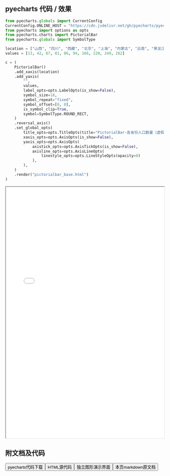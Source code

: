 
## pyecharts 代码 / 效果

```python
from pyecharts.globals import CurrentConfig
CurrentConfig.ONLINE_HOST = "https://cdn.jsdelivr.net/gh/pyecharts/pyecharts-assets@latest/assets/"
from pyecharts import options as opts
from pyecharts.charts import PictorialBar
from pyecharts.globals import SymbolType

location = ["山西", "四川", "西藏", "北京", "上海", "内蒙古", "云南", "黑龙江", "广东", "福建"]
values = [13, 42, 67, 81, 86, 94, 166, 220, 249, 262]

c = (
    PictorialBar()
    .add_xaxis(location)
    .add_yaxis(
        "",
        values,
        label_opts=opts.LabelOpts(is_show=False),
        symbol_size=18,
        symbol_repeat="fixed",
        symbol_offset=[0, 0],
        is_symbol_clip=True,
        symbol=SymbolType.ROUND_RECT,
    )
    .reversal_axis()
    .set_global_opts(
        title_opts=opts.TitleOpts(title="PictorialBar-各省份人口数量（虚假数据）"),
        xaxis_opts=opts.AxisOpts(is_show=False),
        yaxis_opts=opts.AxisOpts(
            axistick_opts=opts.AxisTickOpts(is_show=False),
            axisline_opts=opts.AxisLineOpts(
                linestyle_opts=opts.LineStyleOpts(opacity=0)
            ),
        ),
    )
    .render("pictorialbar_base.html")
)

```

<iframe width="100%" height="800px" src="/pyecharts/PictorialBar/pictorialbar_base.html"></iframe>

## 附文档及代码

<a href="https://cdn.jsdelivr.net/gh/wfy-belief/python/docs/pyecharts/PictorialBar/pictorialbar_base.py"><button class="mybutton">pyecharts代码下载</button></a><a href="https://cdn.jsdelivr.net/gh/wfy-belief/python/docs/pyecharts/PictorialBar/pictorialbar_base.html"><button class="mybutton">HTML源代码</button></a><a href="https://python.wfyblog.cn/pyecharts/PictorialBar/pictorialbar_base.html"><button class="mybutton">独立图形演示界面</button></a><a href="https://cdn.jsdelivr.net/gh/wfy-belief/python/docs/pyecharts/PictorialBar/pictorialbar_base.md"><button class="mybutton">本页markdown原文档</button></a>